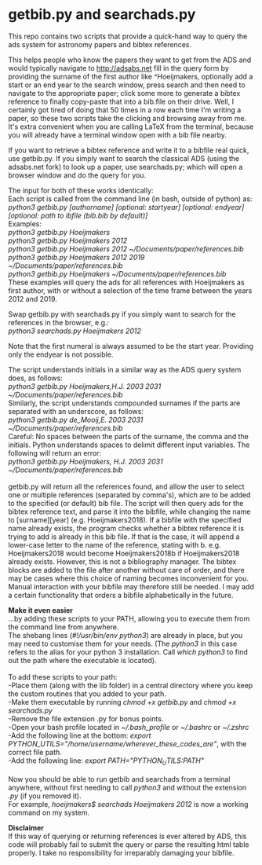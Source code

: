 getbib.py and searchads.py
==========================

This repo contains two scripts that provide a quick-hand way to query the ads system for astronomy papers and
bibtex references.

This helps people who know the papers they want to get from the ADS
and would typically navigate to http://adsabs.net fill in the query form by providing the surname of the first author
like ^Hoeijmakers, optionally add a start or an end year to the search window, press search and then need to navigate
to the appropriate paper; click some more to generate a bibtex reference to finally copy-paste that into a bib.file
on their drive. Well, I certainly got tired of doing that 50 times in a row each time I'm writing a paper, so these two scripts
take the clicking and browsing away from me. It's extra convenient when you are calling LaTeX from the terminal, because you
will already have a terminal window open with a bib file nearby.

If you want to retrieve a bibtex reference and write it to a bibfile real quick, use getbib.py.
If you simply want to search the classical ADS (using the adsabs.net fork) to look up a paper, use searchads.py; which will open a browser window and do the query for you.

The input for both of these works identically:<br>
Each script is called from the command line (in bash, outside of python) as:<br>
*python3 getbib.py [authorname] [optional: startyear] [optional: endyear] [optional: path to ibfile (bib.bib by default)]*<br>
Examples:<br>
*python3 getbib.py Hoeijmakers*<br>
*python3 getbib.py Hoeijmakers 2012*<br>
*python3 getbib.py Hoeijmakers 2012 ~/Documents/paper/references.bib*<br>
*python3 getbib.py Hoeijmakers 2012 2019 ~/Documents/paper/references.bib*<br>
*python3 getbib.py Hoeijmakers ~/Documents/paper/references.bib*<br>
These examples will query the ads for all references with Hoeijmakers as first author,
with or without a selection of the time frame between the years 2012 and 2019.

Swap getbib.py with searchads.py if you simply want to search for the references in the browser, e.g.:<br>
*python3 searchads.py Hoeijmakers 2012*<br>

Note that the first numeral is always assumed to be the start year.
Providing only the endyear is not possible.

The script understands initials in a similar way as the ADS query system does, as follows:<br>
*python3 getbib.py Hoeijmakers,H.J. 2003 2031 ~/Documents/paper/references.bib*<br>
Similarly, the script understands compounded surnames if the parts are separated with an underscore, as follows:<br>
*python3 getbib.py de_Mooij,E. 2003 2031 ~/Documents/paper/references.bib*<br>
Careful: No spaces between the parts of the surname, the comma and the initials.
Python understands spaces to delimit different input variables.
The following will return an error:<br>
*python3 getbib.py Hoeijmakers, H.J. 2003 2031 ~/Documents/paper/references.bib*<br>
<br>
getbib.py will return all the references found, and allow the user to select one
or multiple references (separated by comma's), which are to be added to the specified
(or default) bib file.
The script will then query ads for the bibtex reference text, and parse it into the
bibfile, while changing the name to [surname][year] (e.g. Hoeijmakers2018).
If a bibfile with the specified name already exists, the program checks whether
a bibtex reference it is trying to add is already in this bib file. If that is the case,
it will append a lower-case letter to the name of the reference, stating with b.
e.g. Hoeijmakers2018 would become Hoeijmakers2018b if Hoeijmakers2018 already exists.
However, this is not a bibliography manager. The bibtex blocks are added to the file
after another without care of order, and there may be cases where this choice of
naming becomes inconvenient for you. Manual interaction with your bibfile may therefore
still be needed. I may add a certain functionality that orders a bibfile alphabetically
in the future.<br>

**Make it even easier**<br>
...by adding these scripts to your PATH, allowing you to execute them from the
command line from anywhere.<br>
The shebang lines (*#!/usr/bin/env python3*) are already in place, but you may need to customise them for your needs. (The *python3* in this case refers to the alias for your python 3 installation. Call *which python3* to find out the path where the executable is located).<br><br>
To add these scripts to your path:<br>
-Place them (along with the lib folder) in a central directory where you keep the custom routines that you added to your path.<br>
-Make them executable by running *chmod +x getbib.py* and *chmod +x searchads.py*<br>
-Remove the file extension .py for bonus points.<br>
-Open your bash profile located in *~/.bash_profile* or *~/.bashrc* or *~/.zshrc*<br>
-Add the following line at the bottom: *export PYTHON_UTILS="/home/username/wherever_these_codes_are"*, with the correct file path.<br>
-Add the following line: *export PATH="$PYTHON_UTILS:$PATH"*<br>
<br>
Now you should be able to run getbib and searchads from a terminal anywhere, without first needing to call *python3* and without the extension *.py* (if you removed it).<br>
For example, *hoeijmakers$ searchads Hoeijmakers 2012* is now a working command on my system.<br>

**Disclaimer**<br>
If this way of querying or returning references is ever altered by ADS, this code will probably fail to submit the query or parse the resulting html table properly. I take no responsibility
for irreparably damaging your bibfile.
